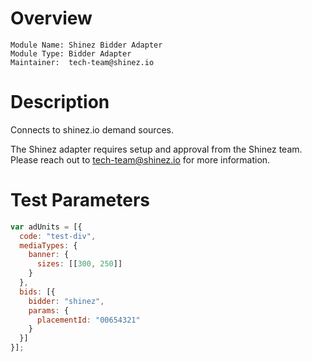 # Overview

```
Module Name: Shinez Bidder Adapter
Module Type: Bidder Adapter
Maintainer:  tech-team@shinez.io
```

# Description

Connects to shinez.io demand sources.

The Shinez adapter requires setup and approval from the Shinez team.
Please reach out to tech-team@shinez.io for more information.
 
# Test Parameters

```javascript
var adUnits = [{
  code: "test-div",
  mediaTypes: {
    banner: {
      sizes: [[300, 250]]
    }
  },
  bids: [{
    bidder: "shinez",
    params: {
      placementId: "00654321"
    }
  }]
}];
```